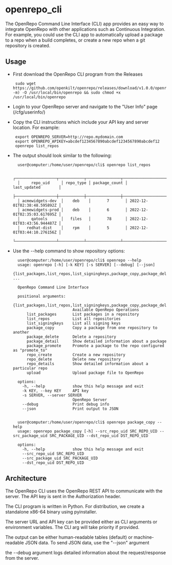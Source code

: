 # openrepo_cli

The OpenRepo Command Line Interface (CLI) app provides an easy way to integrate OpenRepo with other applications such as Continuous Integration.  For example,
you could use the CLI app to automatically upload a package to a repo when a build completes, or create a new repo when a git repository is created.

## Usage

 - First download the OpenRepo CLI program from the Releases

        sudo wget https://github.com/openkilt/openrepo/releases/download/v1.0.0/openrepo_cli_$(uname -m) -O /usr/local/bin/openrepo && sudo chmod +x /usr/local/bin/openrepo

 - Login to your OpenRepo server and navigate to the "User Info" page (/cfg/userinfo/)

 - Copy the CLI instructions which include your API key and server location.  For example:

        export OPENREPO_SERVER=http://repo.mydomain.com
        export OPENREPO_APIKEY=abcdef1234567890abcdef1234567890abcdef12
        openrepo list_repos

- The output should look similar to the following:

        user@computer:/home/user/openrepo/cli$ openrepo list_repos

        ┌──────────────────┬───────────┬───────────────┬─────────────────────────────┐
        │     repo_uid     │ repo_type │ package_count │         last_updated        │
        ├──────────────────┼───────────┼───────────────┼─────────────────────────────┤
        │ acmewidgets-dev  │    deb    │       7       │ 2022-12-01T02:38:48.595892Z │
        │ acmewidgets-prod │    deb    │       6       │ 2022-12-01T02:35:03.617695Z │
        │     qatools      │   files   │       78      │ 2022-12-01T03:43:56.944487Z │
        │   redhat-dist    │    rpm    │       5       │ 2022-12-01T03:44:10.276156Z │
        └──────────────────┴───────────┴───────────────┴─────────────────────────────┘

- Use the --help command to show repository options:


        user@computer:/home/user/openrepo/cli$ openrepo --help
        usage: openrepo [-h] [-k KEY] [-s SERVER] [--debug] [--json]
                        {list_packages,list_repos,list_signingkeys,package_copy,package_delete,package_detail,package_promote,repo_create,repo_delete,repo_details,upload} ...

        OpenRepo Command Line Interface

        positional arguments:
          {list_packages,list_repos,list_signingkeys,package_copy,package_delete,package_detail,package_promote,repo_create,repo_delete,repo_details,upload}
                                Available OpenRepo Operations
            list_packages       List packages in a repository
            list_repos          List all repositories
            list_signingkeys    List all signing keys
            package_copy        Copy a package from one repository to another
            package_delete      Delete a repository
            package_detail      Show detailed information about a package
            package_promote     Promote a package to the repo configured as "promote_to"
            repo_create         Create a new repository
            repo_delete         Delete new repository
            repo_details        Show detailed information about a particular repo
            upload              Upload package file to OpenRepo

        options:
          -h, --help            show this help message and exit
          -k KEY, --key KEY     API key
          -s SERVER, --server SERVER
                                OpenRepo Server
          --debug               Print debug info
          --json                Print output to JSON


        user@computer:/home/user/openrepo/cli$ openrepo package_copy --help
        usage: openrepo package_copy [-h] --src_repo_uid SRC_REPO_UID --src_package_uid SRC_PACKAGE_UID --dst_repo_uid DST_REPO_UID

        options:
          -h, --help            show this help message and exit
          --src_repo_uid SRC_REPO_UID
          --src_package_uid SRC_PACKAGE_UID
          --dst_repo_uid DST_REPO_UID


## Architecture

The OpenRepo CLI uses the OpenRepo REST API to communicate with the server.  The API key is sent in the Authorization header.  

The CLI program is written in Python.  For distribution, we create a standalone x86-64 binary using pyinstaller.

The server URL and API key can be provided either as CLI arguments or environment variables.  The CLI arg will take priority if provided.

The output can be either human-readable tables (default) or machine-readable JSON data.  To send JSON data, use the "--json" argument

the --debug argument logs detailed information about the request/response from the server.